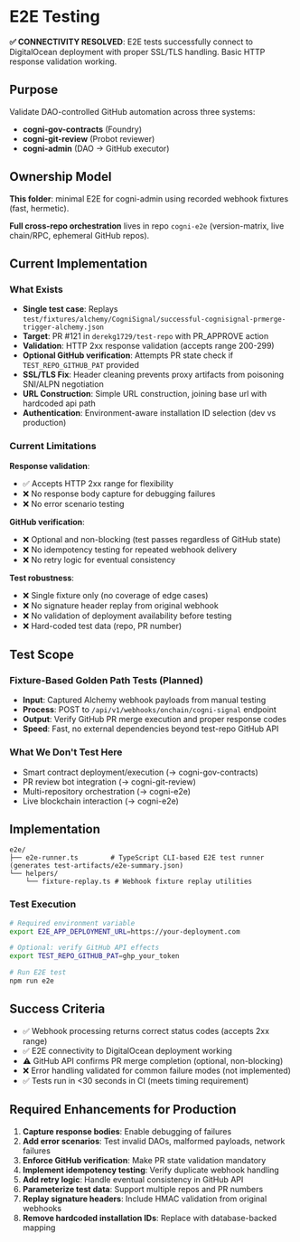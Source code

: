 # E2E Testing

**✅ CONNECTIVITY RESOLVED**: E2E tests successfully connect to DigitalOcean deployment with proper SSL/TLS handling. Basic HTTP response validation working.

## Purpose

Validate DAO-controlled GitHub automation across three systems:

- **cogni-gov-contracts** (Foundry)
- **cogni-git-review** (Probot reviewer)  
- **cogni-admin** (DAO → GitHub executor)

## Ownership Model

**This folder**: minimal E2E for cogni-admin using recorded webhook fixtures (fast, hermetic).

**Full cross-repo orchestration** lives in repo `cogni-e2e` (version-matrix, live chain/RPC, ephemeral GitHub repos).

## Current Implementation

### What Exists
- **Single test case**: Replays `test/fixtures/alchemy/CogniSignal/successful-cognisignal-prmerge-trigger-alchemy.json`
- **Target**: PR #121 in `derekg1729/test-repo` with PR_APPROVE action
- **Validation**: HTTP 2xx response validation (accepts range 200-299)
- **Optional GitHub verification**: Attempts PR state check if `TEST_REPO_GITHUB_PAT` provided
- **SSL/TLS Fix**: Header cleaning prevents proxy artifacts from poisoning SNI/ALPN negotiation
- **URL Construction**: Simple URL construction, joining base url with hardcoded api path
- **Authentication**: Environment-aware installation ID selection (dev vs production)

### Current Limitations
**Response validation**:
- ✅ Accepts HTTP 2xx range for flexibility
- ❌ No response body capture for debugging failures
- ❌ No error scenario testing

**GitHub verification**:
- ❌ Optional and non-blocking (test passes regardless of GitHub state)
- ❌ No idempotency testing for repeated webhook delivery
- ❌ No retry logic for eventual consistency

**Test robustness**:
- ❌ Single fixture only (no coverage of edge cases)
- ❌ No signature header replay from original webhook
- ❌ No validation of deployment availability before testing
- ❌ Hard-coded test data (repo, PR number)

## Test Scope

### Fixture-Based Golden Path Tests (Planned)
- **Input**: Captured Alchemy webhook payloads from manual testing
- **Process**: POST to `/api/v1/webhooks/onchain/cogni-signal` endpoint
- **Output**: Verify GitHub PR merge execution and proper response codes
- **Speed**: Fast, no external dependencies beyond test-repo GitHub API

### What We Don't Test Here
- Smart contract deployment/execution (→ cogni-gov-contracts)
- PR review bot integration (→ cogni-git-review) 
- Multi-repository orchestration (→ cogni-e2e)
- Live blockchain interaction (→ cogni-e2e)

## Implementation

```
e2e/
├── e2e-runner.ts        # TypeScript CLI-based E2E test runner (generates test-artifacts/e2e-summary.json)
└── helpers/
    └── fixture-replay.ts # Webhook fixture replay utilities
```

### Test Execution
```bash
# Required environment variable
export E2E_APP_DEPLOYMENT_URL=https://your-deployment.com

# Optional: verify GitHub API effects
export TEST_REPO_GITHUB_PAT=ghp_your_token

# Run E2E test
npm run e2e
```

## Success Criteria
- ✅ Webhook processing returns correct status codes (accepts 2xx range)
- ✅ E2E connectivity to DigitalOcean deployment working
- ⚠️ GitHub API confirms PR merge completion (optional, non-blocking)
- ❌ Error handling validated for common failure modes (not implemented)
- ✅ Tests run in <30 seconds in CI (meets timing requirement)

## Required Enhancements for Production
1. **Capture response bodies**: Enable debugging of failures
2. **Add error scenarios**: Test invalid DAOs, malformed payloads, network failures
3. **Enforce GitHub verification**: Make PR state validation mandatory
4. **Implement idempotency testing**: Verify duplicate webhook handling
5. **Add retry logic**: Handle eventual consistency in GitHub API
6. **Parameterize test data**: Support multiple repos and PR numbers
7. **Replay signature headers**: Include HMAC validation from original webhooks
8. **Remove hardcoded installation IDs**: Replace with database-backed mapping